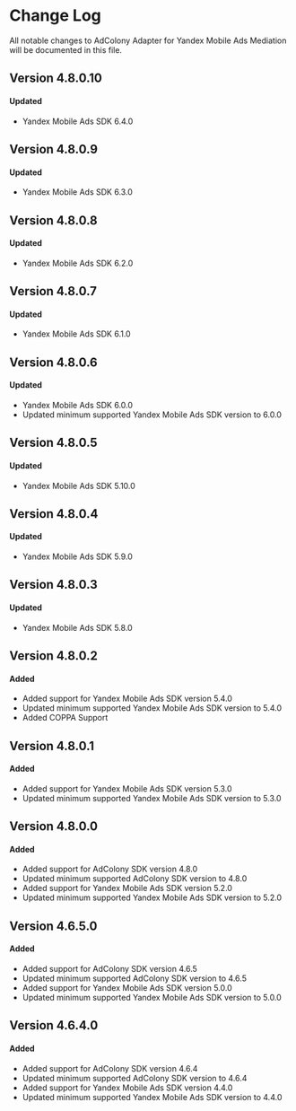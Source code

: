 # Change Log
All notable changes to AdColony Adapter for Yandex Mobile Ads Mediation will be documented in this file.

## Version 4.8.0.10

#### Updated
* Yandex Mobile Ads SDK 6.4.0

## Version 4.8.0.9

#### Updated
* Yandex Mobile Ads SDK 6.3.0

## Version 4.8.0.8

#### Updated
* Yandex Mobile Ads SDK 6.2.0

## Version 4.8.0.7

#### Updated
* Yandex Mobile Ads SDK 6.1.0

## Version 4.8.0.6

#### Updated
* Yandex Mobile Ads SDK 6.0.0
* Updated minimum supported Yandex Mobile Ads SDK version to 6.0.0

## Version 4.8.0.5

#### Updated
* Yandex Mobile Ads SDK 5.10.0

## Version 4.8.0.4

#### Updated
* Yandex Mobile Ads SDK 5.9.0

## Version 4.8.0.3

#### Updated
* Yandex Mobile Ads SDK 5.8.0

## Version 4.8.0.2

#### Added
* Added support for Yandex Mobile Ads SDK version 5.4.0
* Updated minimum supported Yandex Mobile Ads SDK version to 5.4.0
* Added COPPA Support

## Version 4.8.0.1

#### Added
* Added support for Yandex Mobile Ads SDK version 5.3.0
* Updated minimum supported Yandex Mobile Ads SDK version to 5.3.0

## Version 4.8.0.0

#### Added
* Added support for AdColony SDK version 4.8.0
* Updated minimum supported AdColony SDK version to 4.8.0
* Added support for Yandex Mobile Ads SDK version 5.2.0
* Updated minimum supported Yandex Mobile Ads SDK version to 5.2.0

## Version 4.6.5.0

#### Added
* Added support for AdColony SDK version 4.6.5
* Updated minimum supported AdColony SDK version to 4.6.5
* Added support for Yandex Mobile Ads SDK version 5.0.0
* Updated minimum supported Yandex Mobile Ads SDK version to 5.0.0

## Version 4.6.4.0

#### Added
* Added support for AdColony SDK version 4.6.4
* Updated minimum supported AdColony SDK version to 4.6.4
* Added support for Yandex Mobile Ads SDK version 4.4.0
* Updated minimum supported Yandex Mobile Ads SDK version to 4.4.0
